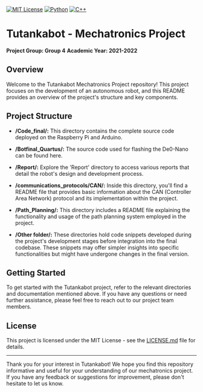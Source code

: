 [![MIT License](https://img.shields.io/badge/license-MIT-blue.svg)](/LICENSE)
[![Python](https://img.shields.io/badge/Python-3.7.9-blue.svg)](https://www.python.org/downloads/release/python-385/)
[![C++](https://img.shields.io/badge/C++-17-blue.svg)](https://en.cppreference.com/w/cpp/17)



# Tutankabot - Mechatronics Project


**Project Group: Group 4**
**Academic Year: 2021-2022**

## Overview

Welcome to the Tutankabot Mechatronics Project repository! This project focuses on the development of an autonomous robot, and this README provides an overview of the project's structure and key components.

## Project Structure

- **/Code_final/:** This directory contains the complete source code deployed on the Raspberry Pi and Arduino.

- **/Botfinal_Quartus/:** The source code used for flashing the De0-Nano can be found here.

- **/Report/:** Explore the 'Report' directory to access various reports that detail the robot's design and development process.

- **/communications_protocols/CAN/:** Inside this directory, you'll find a README file that provides basic information about the CAN (Controller Area Network) protocol and its implementation within the project. 

- **/Path_Planning/:** This directory includes a README file explaining the functionality and usage of the path planning system employed in the project.

- **/Other folder/:** These directories hold code snippets developed during the project's development stages before integration into the final codebase. These snippets may offer simpler insights into specific functionalities but might have undergone changes in the final version.

## Getting Started

To get started with the Tutankabot project, refer to the relevant directories and documentation mentioned above. If you have any questions or need further assistance, please feel free to reach out to our project team members.


## License

This project is licensed under the MIT License - see the [LICENSE.md](LICENSE.md) file for details.

---

Thank you for your interest in Tutankabot! We hope you find this repository informative and useful for your understanding of our mechatronics project. If you have any feedback or suggestions for improvement, please don't hesitate to let us know.
